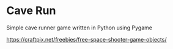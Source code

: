 # Cave Run

Simple cave runner game written in Python using Pygame

https://craftpix.net/freebies/free-space-shooter-game-objects/
